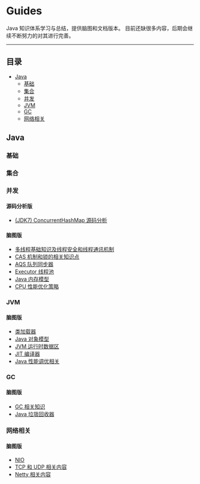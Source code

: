 Guides
======
Java 知识体系学习与总结，提供脑图和文档版本。
目前还缺很多内容，后期会继续不断努力的对其进行完善。

------

## 目录

- [Java](#Java)
    - [基础](#基础)
    - [集合](#容器)
    - [并发](#并发)
    - [JVM](#JVM)
    - [GC](#GC)
    - [网络相关](#网络相关)

## Java

### 基础

### 集合

### 并发

#### 源码分析版
* [(JDK7) ConcurrentHashMap 源码分析](public/code/src/main/java/edu/linshu/personal/source/jdk/ConcurrentHashMap_7.java)

#### 脑图版

* [多线程基础知识及线程安全和线程通讯机制](https://www.processon.com/view/link/5d18de92e4b02f3e4dae0d0d)
* [CAS 机制和锁的相关知识点](https://www.processon.com/view/link/5d195cefe4b0e16a8ecb74e2)
* [AQS 队列同步器](https://www.processon.com/view/link/5d195ca2e4b0beaf6b9f53dd)
* [Executor 线程池](https://www.processon.com/view/link/5d195da5e4b0fbffddf9f6af)
* [Java 内存模型](https://www.processon.com/view/link/5d195f05e4b04452ec7f629a)
* [CPU 性能优化策略](https://www.processon.com/view/link/5d196082e4b014412aa8bbb7)

### JVM

#### 脑图版

* [类加载器](https://www.processon.com/view/link/5d178234e4b0a916e8f864d7)
* [Java 对象模型](https://www.processon.com/view/link/5d17a023e4b0cd6dd6dfd8ec)
* [JVM 运行时数据区](https://www.processon.com/view/link/5d1886e4e4b0beaf6b9f0733)
* [JIT 编译器](https://www.processon.com/view/link/5d1779a5e4b0cd6dd6dfcbb2)
* [Java 性能调优相关](https://www.processon.com/view/link/5d188de2e4b0e16a8ecb2b44)

### GC

#### 脑图版

* [GC 相关知识](https://www.processon.com/view/link/5d18a2f9e4b0cd6dd6e048fa)
* [Java 垃圾回收器](https://www.processon.com/view/link/5d18d396e4b0a7e304f95a63)

### 网络相关

#### 脑图版

* [NIO](https://www.processon.com/view/link/5d1c84c6e4b0f42d06760ae6)
* [TCP 和 UDP 相关内容](https://www.processon.com/view/link/5d19624be4b04452ec7f66cb)
* [Netty 相关内容](https://www.processon.com/view/link/5d1962dce4b02f3e4dae26bb)
